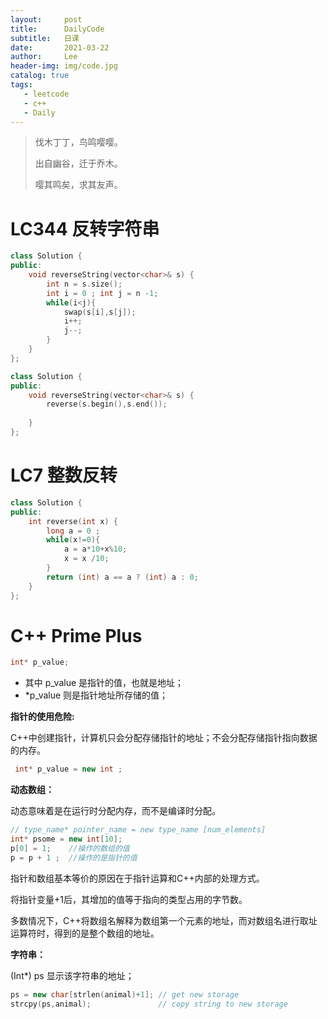 ```yaml
---
layout:     post
title:      DailyCode
subtitle:   日课
date:       2021-03-22
author:     Lee
header-img: img/code.jpg
catalog: true
tags:
   - leetcode
   - c++
   - Daily
---
```


> 伐木丁丁，鸟鸣嘤嘤。
>
> 出自幽谷，迁于乔木。
>
> 嘤其鸣矣，求其友声。

# LC344 反转字符串

```c++
class Solution {
public:
    void reverseString(vector<char>& s) {
        int n = s.size();
        int i = 0 ; int j = n -1;
        while(i<j){
            swap(s[i],s[j]);
            i++;
            j--;
        }
    }
};
```

[^思路]: 双指针

```c++
class Solution {
public:
    void reverseString(vector<char>& s) {
        reverse(s.begin(),s.end());
       
    }
};
```

# LC7 整数反转

```c++
class Solution {
public:
    int reverse(int x) {
        long a = 0 ;
        while(x!=0){
            a = a*10+x%10;
            x = x /10;
        }
        return (int) a == a ? (int) a : 0;
    }
};
```

[^条件?表达式1:表达式2]: 当(int) a == a 时，则返回 (int) a，否则返回0 。



# C++ Prime Plus

```c++
int* p_value;
```

- 其中  p_value  是指针的值，也就是地址；
- *p_value 则是指针地址所存储的值；

**指针的使用危险:**

C++中创建指针，计算机只会分配存储指针的地址；不会分配存储指针指向数据的内存。

```c++
 int* p_value = new int ;
```

**动态数组：**

动态意味着是在运行时分配内存，而不是编译时分配。

```c++
// type_name* pointer_name = new type_name [num_elements]
int* psome = new int[10];
p[0] = 1;    //操作的数组的值
p = p + 1 ;  //操作的是指针的值
```

指针和数组基本等价的原因在于指针运算和C++内部的处理方式。

将指针变量+1后，其增加的值等于指向的类型占用的字节数。

多数情况下，C++将数组名解释为数组第一个元素的地址，而对数组名进行取址运算符时，得到的是整个数组的地址。

 **字符串：**

(Int*) ps 显示该字符串的地址；

```c++
ps = new char[strlen(animal)+1]; // get new storage
strcpy(ps,animal);               // copy string to new storage
```



